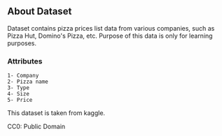 ## About Dataset
Dataset contains pizza prices list data from various companies, such as Pizza Hut, Domino's Pizza, etc.  Purpose of this data is only for learning purposes.

### Attributes
```
1- Company
2- Pizza name
3- Type
4- Size
5- Price
```
This dataset is taken from kaggle.

CC0: Public Domain
